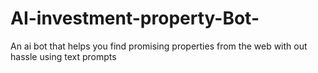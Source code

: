 # AI-investment-property-Bot-
An ai bot that helps you find promising properties from the web with out hassle using text prompts
